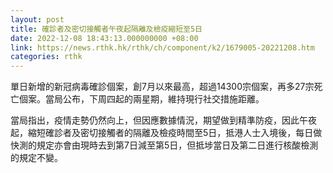 ```yaml
---
layout: post
title: 確診者及密切接觸者午夜起隔離及檢疫縮短至5日
date: 2022-12-08 18:43:13.000000000 +08:00
link: https://news.rthk.hk/rthk/ch/component/k2/1679005-20221208.htm
categories: rthk
---
```


單日新增的新冠病毒確診個案，創7月以來最高，超過14300宗個案，再多27宗死亡個案。當局公布，下周四起的兩星期，維持現行社交措施距離。

當局指出，疫情走勢仍然向上，但因應數據情況，期望做到精準防疫，因此午夜起，縮短確診者及密切接觸者的隔離及檢疫時間至5日，抵港人士入境後，每日做快測的規定亦會由現時去到第7日減至第5日，但抵埗當日及第二日進行核酸檢測的規定不變。
